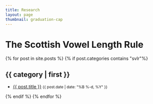```yaml
---
title: Research
layout: page
thumbnail: graduation-cap
---
```

# The Scottish Vowel Length Rule

{% for post in site.posts %}
  {% if post.categories contains "svlr"%}
  <h2 id="{{ category | first }}-ref">{{ category | first }}</h2>
  <ul>
        <li>
          <a href="{{ post.url | prepend: site.baseurl }}">{{ post.title }}</a>
          <small class="hidden-xs">{{ post.date | date: "%B %-d, %Y" }}</small>
        </li>
    </ul>
  {% endif %}
{% endfor %}
